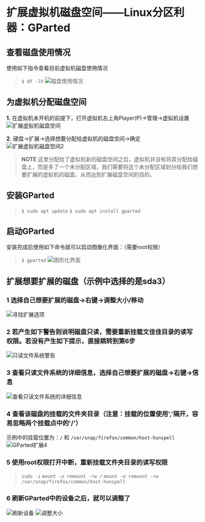 # 扩展虚拟机磁盘空间——Linux分区利器：GParted

## 查看磁盘使用情况

使用如下指令查看目前虚拟机磁盘使用情况
> `$ df -lh`
![磁盘使用情况](../Photos/Situation_of_disk.png)

## 为虚拟机分配磁盘空间

**1.** 在虚拟机未开机的前提下，打开虚拟机左上角Player(P)->管理->虚拟机设置
![扩展虚拟机磁盘空间](../Photos/Extend_disk_space_1.png)

**2.** 硬盘->扩展->选择想要分配给虚拟机的磁盘空间->确定
![扩展虚拟机磁盘空间2](../Photos/Extend_disk_space_2.png)

> **NOTE**
> 这里分配给了虚拟机新的磁盘空间之后，虚拟机并没有将其分配给磁盘上，而是多了一个未分配区域，我们需要将这个未分配区域划分给我们想要扩展的虚拟机的磁盘，从而达到扩展磁盘空间的目的。

## 安装GParted

> `$ sudo apt update`
> `$ sudo apt install gparted`

## 启动GParted

安装完成后使用如下命令就可以启动图像化界面：（需要root权限）
> `$ gparted`
![图形化界面](../Photos/GParted.png)

## 扩展想要扩展的磁盘（示例中选择的是sda3）

### 1 选择自己想要扩展的磁盘->右键->调整大小/移动

![寻找扩展选项](../Photos/Extend_disk_space_3.png)

### 2 若产生如下警告则说明磁盘只读，需要重新挂载文佳佳目录的读写权限。若没有产生如下提示，直接跳转到第6步

![只读文件系统警告](../Photos/Extend_disk_space_4.png)

### 3 查看只读文件系统的详细信息，选择自己想要扩展的磁盘->右键->信息

![查看只读文件系统的详细信息](../Photos/Extend_disk_space_5.png)

### 4 查看该磁盘的挂载的文件夹目录（注意：挂载的位置使用','隔开，容易忽略两个挂载点中的'/'）

示例中的挂载位置为：`/` 和 `/var/snap/firefox/common/host-hunspell`
![GParted扩展4](../Photos/Extend_disk_space_6.png)

### 5 使用root权限打开中断，重新挂载文件夹目录的读写权限

> `sudo -i`
> `mount -o remount -rw /`
> `mount -o remount -rw /var/snap/firefox/common/host-hunspell`

### 6 刷新GParted中的设备之后，就可以调整了

![刷新设备](../Photos/Extend_disk_space_7.png)
![调整大小](../Photos/Extend_disk_space_8.png)
